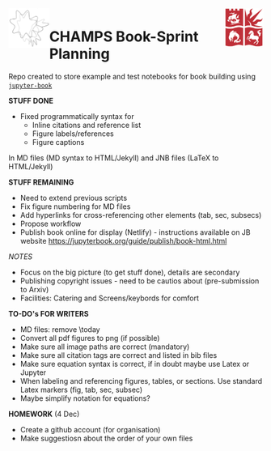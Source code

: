 
<a href="https://champsproject.com/">
  <img src="demo/champsbook/content/images/logo/champs_logo.jpg" width="16%" align="left">
</a>    
  
<a href="http://www.bristol.ac.uk/maths/">
    <img src="demo/champsbook/content/images/logo/uob-logo.png" width="15%" align="right">
</a>



# CHAMPS Book-Sprint Planning

Repo created to store example and test notebooks for book building using [`jupyter-book`](https://github.com/jupyter/jupyter-book) 
 
**STUFF DONE**

* Fixed programmatically syntax  for 
  * Inline citations and reference list
  * Figure labels/references
  * Figure captions

In MD files (MD syntax to HTML/Jekyll) and JNB files (LaTeX to HTML/Jekyll)

**STUFF REMAINING**

* Need to extend previous scripts
* Fix figure numbering for MD files
* Add hyperlinks for cross-referencing other elements (tab, sec, subsecs)
* Propose workflow
* Publish book online for display (Netlify) - instructions available on JB website
https://jupyterbook.org/guide/publish/book-html.html

_NOTES_

* Focus on the big picture (to get stuff done), details are secondary
* Publishing copyright issues - need to be cautios about (pre-submission to Arxiv)
* Facilities: Catering and Screens/keybords for comfort



**TO-DO's FOR WRITERS**

* MD files: remove \today
* Convert all pdf figures to png (if possible)
* Make sure all image paths are correct (mandatory)
* Make sure all citation tags are correct and listed in bib files
* Make sure equation syntax is correct, if in doubt maybe use Latex or Jupyter
* When labeling and referencing figures, tables, or sections. Use standard Latex markers (fig, tab, sec, subsec)
* Maybe simplify notation for equations?

**HOMEWORK** (4 Dec)

* Create a github account (for organisation)
* Make suggestiosn about the order of your own files
